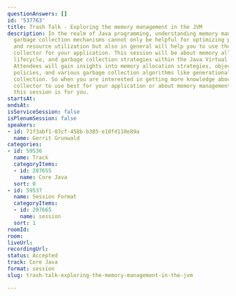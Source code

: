 ```yaml
---
questionAnswers: []
id: '537763'
title: Trash Talk - Exploring the memory management in the JVM
description: In the realm of Java programming, understanding memory management and
  garbage collection mechanisms cannot only be helpful for optimizing performance
  and resource utilization but also in general will help you to use the right garbage
  collector for your application. This session will be about memory allocation, object
  lifecycle, and garbage collection strategies within the Java Virtual Machine (JVM).
  Attendees will gain insights into memory allocation strategies, object retention
  policies, and various garbage collection algorithms like generational and concurrent
  collection. So when you are interested in getting more knowledge about which garbage
  collector to use best for your application or about memory management in the JVM,
  this session is for you.
startsAt: 
endsAt: 
isServiceSession: false
isPlenumSession: false
speakers:
- id: 71f3abf1-03cf-458b-b385-e10fd110e89a
  name: Gerrit Grunwald
categories:
- id: 59536
  name: Track
  categoryItems:
  - id: 207655
    name: Core Java
  sort: 0
- id: 59537
  name: Session Format
  categoryItems:
  - id: 207665
    name: session
  sort: 1
roomId: 
room: 
liveUrl: 
recordingUrl: 
status: Accepted
track: Core Java
format: session
slug: trash-talk-exploring-the-memory-management-in-the-jvm

---
```

